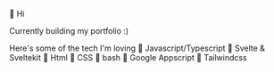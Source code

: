 👋 Hi

Currently building my portfolio :)

Here's some of the tech I'm loving
🫥 Javascript/Typescript
🫥 Svelte & Sveltekit
🫥 Html
🫥 CSS
🫥 bash
🫥 Google Appscript
🫥 Tailwindcss


